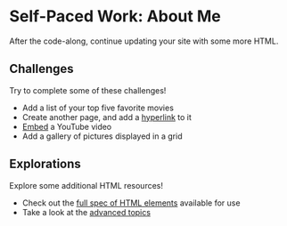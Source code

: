 # Self-Paced Work: About Me
After the code-along, continue updating your site with some more HTML.

## Challenges
Try to complete some of these challenges!

- Add a list of your top five favorite movies
- Create another page, and add a [hyperlink](https://developer.mozilla.org/en-US/docs/Learn/HTML/Introduction_to_HTML/Creating_hyperlinks) to it
- [Embed](https://support.google.com/youtube/answer/171780?hl=en) a YouTube video
- Add a gallery of pictures displayed in a grid

## Explorations
Explore some additional HTML resources!

- Check out the [full spec of HTML elements](https://developer.mozilla.org/en-US/docs/Web/HTML/Element) available for use
- Take a look at the [advanced topics](Advanced.md)
